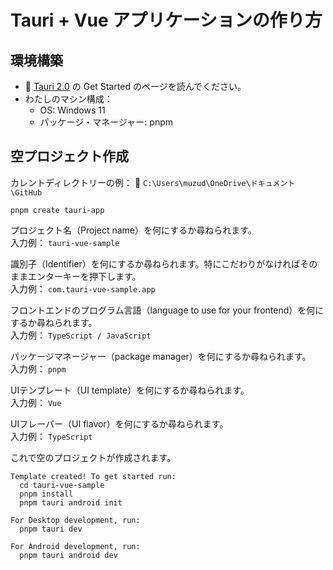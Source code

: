 # Tauri + Vue アプリケーションの作り方

## 環境構築

* 📖 [Tauri 2.0](https://v2.tauri.app/)  の Get Started のページを読んでください。
* わたしのマシン構成：
    * OS: Windows 11
    * パッケージ・マネージャー: pnpm

## 空プロジェクト作成

カレントディレクトリーの例： 📁 `C:\Users\muzud\OneDrive\ドキュメント\GitHub`  

```shell
pnpm create tauri-app
```

プロジェクト名（Project name）を何にするか尋ねられます。  
入力例： `tauri-vue-sample`  

識別子（Identifier）を何にするか尋ねられます。特にこだわりがなければそのままエンターキーを押下します。  
入力例： `com.tauri-vue-sample.app`  

フロントエンドのプログラム言語（language to use for your frontend）を何にするか尋ねられます。  
入力例： `TypeScript / JavaScript`  

パッケージマネージャー（package manager）を何にするか尋ねられます。  
入力例： `pnpm`  

UIテンプレート（UI template）を何にするか尋ねられます。  
入力例： `Vue`  

UIフレーバー（UI flavor）を何にするか尋ねられます。  
入力例： `TypeScript`  

これで空のプロジェクトが作成されます。  

```plaintext
Template created! To get started run:
  cd tauri-vue-sample
  pnpm install
  pnpm tauri android init

For Desktop development, run:
  pnpm tauri dev

For Android development, run:
  pnpm tauri android dev
```
